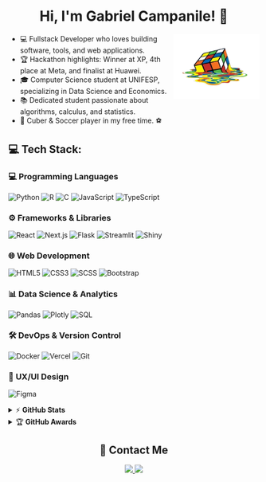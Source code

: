 # <div align="center">Hi, I'm Gabriel Campanile! 👋</div>

<img align="right" alt="rubics-cube" height="130em" src="cubogit.png">

- 💻 Fullstack Developer who loves building software, tools, and web applications.
- 🏆 Hackathon highlights: Winner at XP, 4th place at Meta, and finalist at Huawei.
- 🎓 Computer Science student at UNIFESP, specializing in Data Science and Economics.
- 📚 Dedicated student passionate about algorithms, calculus, and statistics.
- 🧩 Cuber & Soccer player in my free time. ⚽


## 💻 Tech Stack:


### 💻 **Programming Languages**  
<p align="left">
  <img src="https://img.shields.io/badge/Python-3670A0?style=flat&logo=python&logoColor=ffdd54" alt="Python" height="25">
  <img src="https://img.shields.io/badge/R-%231776BB.svg?style=flat&logo=r&logoColor=white" alt="R" height="25">
  <img src="https://img.shields.io/badge/C-%2300599C.svg?style=flat&logo=c&logoColor=white" alt="C" height="25">
  <img src="https://shields.io/badge/JavaScript-%23323330.svg?style=flat&logo=javascript&logoColor=%23F7DF1E" alt="JavaScript" height="25">
  <img src="https://shields.io/badge/TypeScript-3178C6?logo=TypeScript&logoColor=FFF" alt="TypeScript" height="25">
</p>

### ⚙️ **Frameworks & Libraries**  
<p align="left">
  <img src="https://img.shields.io/badge/React-%2320232a.svg?style=flat&logo=react&logoColor=%2361DAFB" alt="React" height="25">
  <img src="https://img.shields.io/badge/Next.js-000000?logo=nextdotjs&logoColor=white" alt="Next.js" height="25">
  <img src="https://img.shields.io/badge/Flask-%23000.svg?style=flat&logo=flask&logoColor=white" alt="Flask" height="25">
  <img src="https://img.shields.io/badge/Streamlit-%FF4B4B.svg?style=flat&logo=streamlit&logoColor=white" alt="Streamlit" height="25">
  <img src="https://img.shields.io/badge/Shiny-%23F4645F.svg?style=flat&logo=r&logoColor=white" alt="Shiny" height="25">
</p>

### 🌐 **Web Development**  
<p align="left">
  <img src="https://img.shields.io/badge/HTML5-%23E34F26.svg?style=flat&logo=html5&logoColor=white" alt="HTML5" height="25">
  <img src="https://img.shields.io/badge/CSS3-%231572B6.svg?style=flat&logo=css3&logoColor=white" alt="CSS3" height="25">
  <img src="https://img.shields.io/badge/SCSS-%23CC6699.svg?style=flat&logo=sass&logoColor=white" alt="SCSS" height="25">
  <img src="https://img.shields.io/badge/Bootstrap-%23563D7C.svg?style=flat&logo=bootstrap&logoColor=white" alt="Bootstrap" height="25">
</p>

### 📊 **Data Science & Analytics**  
<p align="left">
  <img src="https://img.shields.io/badge/Pandas-%23150458.svg?style=flat&logo=pandas&logoColor=white" alt="Pandas" height="25">
  <img src="https://img.shields.io/badge/Plotly-%233F4F75.svg?style=flat&logo=plotly&logoColor=white" alt="Plotly" height="25">
  <img src="https://img.shields.io/badge/SQL-%2300f.svg?style=flat&logo=sqlite&logoColor=white" alt="SQL" height="25">
</p>

### 🛠️ **DevOps & Version Control**  
<p align="left">
  <img src="https://img.shields.io/badge/Docker-%230db7ed.svg?style=flat&logo=docker&logoColor=white" alt="Docker" height="25">
  <img src="https://img.shields.io/badge/Vercel-%23000000.svg?style=flat&logo=vercel&logoColor=white" alt="Vercel" height="25">
  <img src="https://img.shields.io/badge/Git-%23F05033.svg?style=flat&logo=git&logoColor=white" alt="Git" height="25">
</p>

### 🎨 **UX/UI Design**  
<p align="left">
  <img src="https://img.shields.io/badge/Figma-%23F24E1E.svg?style=flat&logo=figma&logoColor=white" alt="Figma" height="25">
</p>

<details>
    <summary>&#9889 <b>GitHub Stats</b></summary><br/>

<div align="center">
  
  <!-- ![](https://github-readme-stats.vercel.app/api/top-langs/?username=gabrielcampanile&theme=dracula&hide_border=true&include_all_commits=false&count_private=false&layout=compact) -->
    
  ![](https://github-readme-stats.vercel.app/api?username=gabrielcampanile&theme=dracula&hide_border=true&include_all_commits=false&count_private=false)<br/>
  
  ![](https://github-readme-streak-stats.herokuapp.com/?user=gabrielcampanile&theme=dracula&hide_border=true)<br/>
  
</div>

</details>

<details>
    <summary>&#127942 <b>GitHub Awards</b></summary><br/>

![Github Trophy](https://github-profile-trophy.vercel.app/?username=gabrielcampanile)

</details>

## <div align="center">📧 Contact Me</div>
<div align="center">
  <a href="https://www.linkedin.com/in/gabriel-belchior-campanile-5a380a27a" target="_blank">
    <img src="https://img.shields.io/badge/LinkedIn-%230077B5.svg?logo=linkedin&logoColor=white" height="25">
  </a>
  <a href="mailto:gabrielcampanile03@gmail.com" target="_blank">
    <img src="https://img.shields.io/badge/Gmail-D14836?style=flat&logo=gmail&logoColor=white" height="25">
  </a>
<!--   <a href="https://www.instagram.com/bielcampanile/" target="_blank">
    <img src="https://img.shields.io/badge/Instagram-%23E4405F.svg?logo=Instagram&logoColor=white" height="25">
  </a> -->
</div> 
